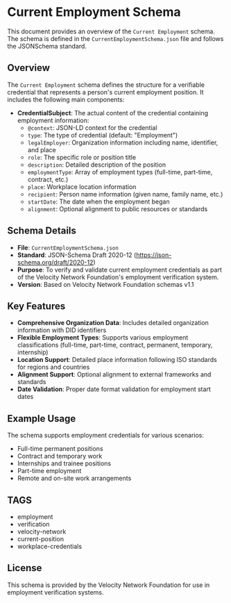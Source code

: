 # Current Employment Schema

This document provides an overview of the `Current Employment` schema. The schema is defined in the `CurrentEmploymentSchema.json` file and follows the JSONSchema standard.

## Overview
The `Current Employment` schema defines the structure for a verifiable credential that represents a person's current employment position. It includes the following main components:

- **CredentialSubject**: The actual content of the credential containing employment information:
  - `@context`: JSON-LD context for the credential
  - `type`: The type of credential (default: "Employment")
  - `legalEmployer`: Organization information including name, identifier, and place
  - `role`: The specific role or position title
  - `description`: Detailed description of the position
  - `employmentType`: Array of employment types (full-time, part-time, contract, etc.)
  - `place`: Workplace location information
  - `recipient`: Person name information (given name, family name, etc.)
  - `startDate`: The date when the employment began
  - `alignment`: Optional alignment to public resources or standards

## Schema Details

- **File**: `CurrentEmploymentSchema.json`
- **Standard**: JSON-Schema Draft 2020-12 (https://json-schema.org/draft/2020-12)
- **Purpose**: To verify and validate current employment credentials as part of the Velocity Network Foundation's employment verification system.
- **Version**: Based on Velocity Network Foundation schemas v1.1

## Key Features

- **Comprehensive Organization Data**: Includes detailed organization information with DID identifiers
- **Flexible Employment Types**: Supports various employment classifications (full-time, part-time, contract, permanent, temporary, internship)
- **Location Support**: Detailed place information following ISO standards for regions and countries
- **Alignment Support**: Optional alignment to external frameworks and standards
- **Date Validation**: Proper date format validation for employment start dates

## Example Usage

The schema supports employment credentials for various scenarios:
- Full-time permanent positions
- Contract and temporary work
- Internships and trainee positions
- Part-time employment
- Remote and on-site work arrangements

## TAGS
- employment
- verification
- velocity-network
- current-position
- workplace-credentials

## License

This schema is provided by the Velocity Network Foundation for use in employment verification systems.
